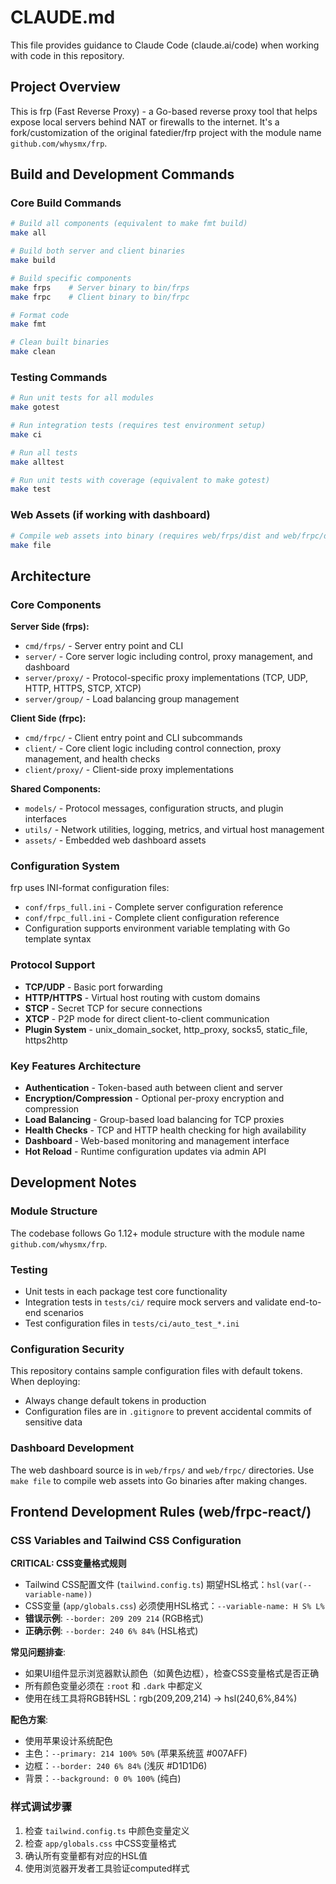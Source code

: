 # CLAUDE.md

This file provides guidance to Claude Code (claude.ai/code) when working with code in this repository.

## Project Overview

This is frp (Fast Reverse Proxy) - a Go-based reverse proxy tool that helps expose local servers behind NAT or firewalls to the internet. It's a fork/customization of the original fatedier/frp project with the module name `github.com/whysmx/frp`.

## Build and Development Commands

### Core Build Commands
```bash
# Build all components (equivalent to make fmt build)
make all

# Build both server and client binaries
make build

# Build specific components
make frps    # Server binary to bin/frps
make frpc    # Client binary to bin/frpc

# Format code
make fmt

# Clean built binaries
make clean
```

### Testing Commands
```bash
# Run unit tests for all modules
make gotest

# Run integration tests (requires test environment setup)
make ci

# Run all tests
make alltest

# Run unit tests with coverage (equivalent to make gotest)
make test
```

### Web Assets (if working with dashboard)
```bash
# Compile web assets into binary (requires web/frps/dist and web/frpc/dist)
make file
```

## Architecture

### Core Components

**Server Side (frps):**
- `cmd/frps/` - Server entry point and CLI
- `server/` - Core server logic including control, proxy management, and dashboard
- `server/proxy/` - Protocol-specific proxy implementations (TCP, UDP, HTTP, HTTPS, STCP, XTCP)
- `server/group/` - Load balancing group management

**Client Side (frpc):**
- `cmd/frpc/` - Client entry point and CLI subcommands
- `client/` - Core client logic including control connection, proxy management, and health checks
- `client/proxy/` - Client-side proxy implementations

**Shared Components:**
- `models/` - Protocol messages, configuration structs, and plugin interfaces
- `utils/` - Network utilities, logging, metrics, and virtual host management
- `assets/` - Embedded web dashboard assets

### Configuration System

frp uses INI-format configuration files:
- `conf/frps_full.ini` - Complete server configuration reference
- `conf/frpc_full.ini` - Complete client configuration reference
- Configuration supports environment variable templating with Go template syntax

### Protocol Support

- **TCP/UDP** - Basic port forwarding
- **HTTP/HTTPS** - Virtual host routing with custom domains
- **STCP** - Secret TCP for secure connections
- **XTCP** - P2P mode for direct client-to-client communication
- **Plugin System** - unix_domain_socket, http_proxy, socks5, static_file, https2http

### Key Features Architecture

- **Authentication** - Token-based auth between client and server
- **Encryption/Compression** - Optional per-proxy encryption and compression
- **Load Balancing** - Group-based load balancing for TCP proxies
- **Health Checks** - TCP and HTTP health checking for high availability
- **Dashboard** - Web-based monitoring and management interface
- **Hot Reload** - Runtime configuration updates via admin API

## Development Notes

### Module Structure
The codebase follows Go 1.12+ module structure with the module name `github.com/whysmx/frp`.

### Testing
- Unit tests in each package test core functionality
- Integration tests in `tests/ci/` require mock servers and validate end-to-end scenarios
- Test configuration files in `tests/ci/auto_test_*.ini`

### Configuration Security
This repository contains sample configuration files with default tokens. When deploying:
- Always change default tokens in production
- Configuration files are in `.gitignore` to prevent accidental commits of sensitive data

### Dashboard Development
The web dashboard source is in `web/frps/` and `web/frpc/` directories. Use `make file` to compile web assets into Go binaries after making changes.

## Frontend Development Rules (web/frpc-react/)

### CSS Variables and Tailwind CSS Configuration

**CRITICAL: CSS变量格式规则**
- Tailwind CSS配置文件 (`tailwind.config.ts`) 期望HSL格式：`hsl(var(--variable-name))`
- CSS变量 (`app/globals.css`) 必须使用HSL格式：`--variable-name: H S% L%`
- **错误示例**: `--border: 209 209 214` (RGB格式)
- **正确示例**: `--border: 240 6% 84%` (HSL格式)

**常见问题排查**:
- 如果UI组件显示浏览器默认颜色（如黄色边框），检查CSS变量格式是否正确
- 所有颜色变量必须在 `:root` 和 `.dark` 中都定义
- 使用在线工具将RGB转HSL：rgb(209,209,214) → hsl(240,6%,84%)

**配色方案**:
- 使用苹果设计系统配色
- 主色：`--primary: 214 100% 50%` (苹果系统蓝 #007AFF)
- 边框：`--border: 240 6% 84%` (浅灰 #D1D1D6)  
- 背景：`--background: 0 0% 100%` (纯白)

### 样式调试步骤
1. 检查 `tailwind.config.ts` 中颜色变量定义
2. 检查 `app/globals.css` 中CSS变量格式
3. 确认所有变量都有对应的HSL值
4. 使用浏览器开发者工具验证computed样式